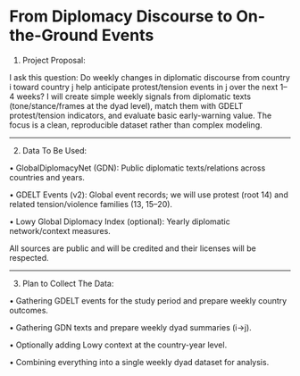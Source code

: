 # From Diplomacy Discourse to On-the-Ground Events
1) Project Proposal:
   
I ask this question: Do weekly changes in diplomatic discourse from country i toward country j help anticipate protest/tension events in j over the next 1–4 weeks? 
I will create simple weekly signals from diplomatic texts (tone/stance/frames at the dyad level), match them with GDELT protest/tension indicators, and evaluate basic early-warning value. The focus is a clean, reproducible dataset rather than complex modeling.
________________________________________
2) Data To Be Used:

•	GlobalDiplomacyNet (GDN): Public diplomatic texts/relations across countries and years.

•	GDELT Events (v2): Global event records; we will use protest (root 14) and related tension/violence families (13, 15–20).

•	Lowy Global Diplomacy Index (optional): Yearly diplomatic network/context measures.

All sources are public and will be credited and their licenses will be respected.
________________________________________
3) Plan to Collect The Data:

•	Gathering GDELT events for the study period and prepare weekly country outcomes.

•	Gathering GDN texts and prepare weekly dyad summaries (i→j).

•	Optionally adding Lowy context at the country-year level.

•	Combining everything into a single weekly dyad dataset for analysis.
